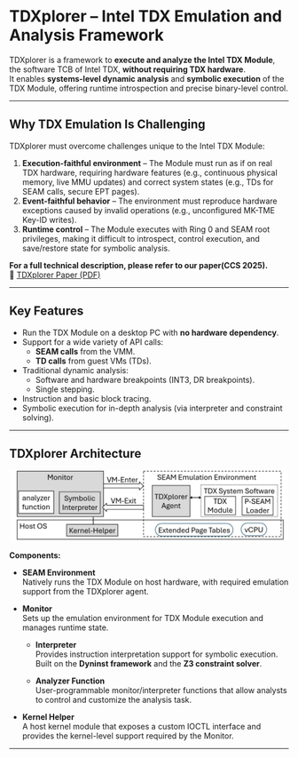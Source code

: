 # TDXplorer – Intel TDX Emulation and Analysis Framework

TDXplorer is a framework to **execute and analyze the Intel TDX Module**, the software TCB of Intel TDX, **without requiring TDX hardware**.  
It enables **systems-level dynamic analysis** and **symbolic execution** of the TDX Module, offering runtime introspection and precise binary-level control.

---

## Why TDX Emulation Is Challenging

TDXplorer must overcome challenges unique to the Intel TDX Module:

1. **Execution-faithful environment** – The Module must run as if on real TDX hardware, requiring hardware features (e.g., continuous physical memory, live MMU updates) and correct system states (e.g., TDs for SEAM calls, secure EPT pages).  
2. **Event-faithful behavior** – The environment must reproduce hardware exceptions caused by invalid operations (e.g., unconfigured MK-TME Key-ID writes).  
3. **Runtime control** – The Module executes with Ring 0 and SEAM root privileges, making it difficult to introspect, control execution, and save/restore state for symbolic analysis.  

**For a full technical description, please refer to our paper(CCS 2025).**  
📄 [TDXplorer Paper (PDF)](TDXplorer-ccs25.pdf)

---

## Key Features
- Run the TDX Module on a desktop PC with **no hardware dependency**.
- Support for a wide variety of API calls:
  - **SEAM calls** from the VMM.
  - **TD calls** from guest VMs (TDs).
- Traditional dynamic analysis:
  - Software and hardware breakpoints (INT3, DR breakpoints).
  - Single stepping.
- Instruction and basic block tracing.
- Symbolic execution for in-depth analysis (via interpreter and constraint solving).

---

## TDXplorer Architecture

![TDXplorer Architecture](TDXplorer-arch.png)

**Components:**
- **SEAM Environment**  
  Natively runs the TDX Module on host hardware, with required emulation support from the TDXplorer agent.  

- **Monitor**  
  Sets up the emulation environment for TDX Module execution and manages runtime state.  

    - **Interpreter**  
  Provides instruction interpretation support for symbolic execution. Built on the **Dyninst framework** and the **Z3 constraint solver**.  

    - **Analyzer Function**  
  User-programmable monitor/interpreter functions that allow analysts to control and customize the analysis task.  

- **Kernel Helper**  
  A host kernel module that exposes a custom IOCTL interface and provides the kernel-level support required by the Monitor.  

---


